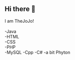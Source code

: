 ## Hi there 👋
I am TheJoJo!
<br>
<br>
-Java<br>
-HTML<br>
-CSS<br>
-PHP<br>
-MySQL
-Cpp
-C#
-a bit Phyton

